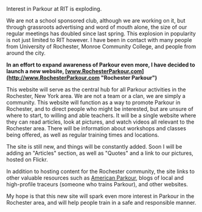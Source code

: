 Interest in Parkour at RIT is exploding.

We are not a school sponsored club, although we are working on it, but through grassroots advertising and word of mouth alone, the size of our regular meetings has doubled since last spring. This explosion in popularity is not just limited to RIT however. I have been in contact with many people from University of Rochester, Monroe Community College, and people from around the city.

**In an effort to expand awareness of Parkour even more, I have decided to launch a new website, [www.RochesterParkour.com](http://www.RochesterParkour.com "Rochester Parkour")**

This website will serve as the central hub for all Parkour activities in the Rochester, New York area. We are not a team or a clan, we are simply a community. This website will function as a way to promote Parkour in Rochester, and to direct people who might be interested, but are unsure of where to start, to willing and able teachers. It will be a single website where they can read articles, look at pictures, and watch videos all relevant to the Rochester area. There will be information about workshops and classes being offered, as well as regular training times and locations.

The site is still new, and things will be constantly added. Soon I will be adding an "Articles" section, as well as "Quotes" and a link to our pictures, hosted on Flickr.

In addition to hosting content for the Rochester community, the site links to other valuable resources such as [American Parkour](http://www.AmericanParkour.com "American Parkour"), blogs of local and high-profile traceurs (someone who trains Parkour), and other websites.

My hope is that this new site will spark even more interest in Parkour in the Rochester area, and will help people train in a safe and responsible manner.